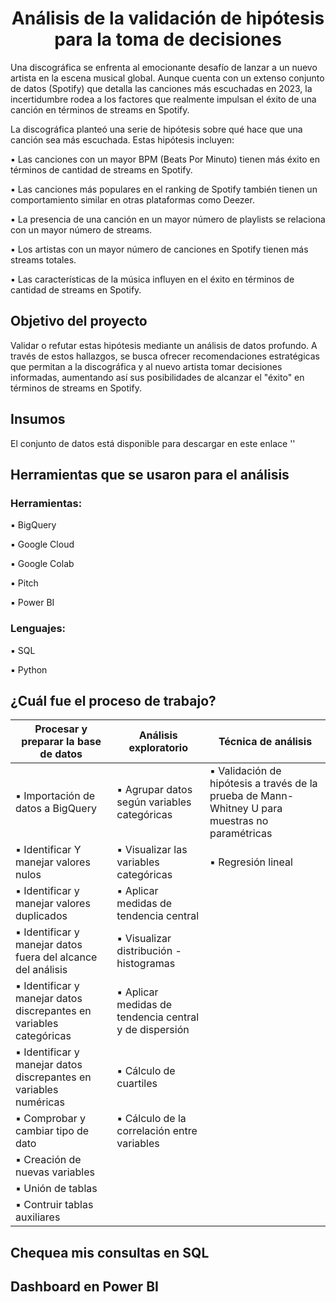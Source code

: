# <h1 align="center"> Análisis de la validación de hipótesis para la toma de decisiones  </h1>

Una discográfica se enfrenta al emocionante desafío de lanzar a un nuevo artista en la escena musical global. Aunque cuenta con un extenso conjunto de datos (Spotify) que detalla las canciones más escuchadas en 2023, la incertidumbre rodea a los factores que realmente impulsan el éxito de una canción en términos de streams en Spotify.

La discográfica planteó una serie de hipótesis sobre qué hace que una canción sea más escuchada. Estas hipótesis incluyen:

▪️ Las canciones con un mayor BPM (Beats Por Minuto) tienen más éxito en términos de cantidad de streams en Spotify.

▪️ Las canciones más populares en el ranking de Spotify también tienen un comportamiento similar en otras plataformas como Deezer.

▪️ La presencia de una canción en un mayor número de playlists se relaciona con un mayor número de streams.

▪️ Los artistas con un mayor número de canciones en Spotify tienen más streams totales.

▪️ Las características de la música influyen en el éxito en términos de cantidad de streams en Spotify.


## Objetivo del proyecto

Validar o refutar estas hipótesis mediante un análisis de datos profundo. A través de estos hallazgos, se busca ofrecer recomendaciones estratégicas que permitan a la discográfica y al nuevo artista tomar decisiones informadas, aumentando así sus posibilidades de alcanzar el "éxito" en términos de streams en Spotify.

## Insumos

El conjunto de datos está disponible para descargar en este enlace ''

## Herramientas que se usaron para el análisis

### Herramientas:

▪️ BigQuery 

▪️ Google Cloud

▪️ Google Colab

▪️ Pitch

▪️ Power BI

### Lenguajes:

▪️ SQL

▪️ Python

## ¿Cuál fue el proceso de trabajo?


| **Procesar y preparar la base de datos**                               | **Análisis exploratorio**                                    | **Técnica de análisis** |
|------------------------------------------------------------------------|--------------------------------------------------------------|-------------------------------------------------------------------------------------------------|
| ▪️ Importación de datos a BigQuery                                      | ▪️ Agrupar datos según variables categóricas                  |  ▪️ Validación de hipótesis a través de la prueba de Mann-Whitney U para muestras no paramétricas|
| ▪️ Identificar Y manejar valores nulos                                  | ▪️ Visualizar las variables categóricas                       | ▪️ Regresión lineal |
| ▪️ Identificar y manejar valores duplicados                             | ▪️ Aplicar medidas de tendencia central      |
| ▪️ Identificar y manejar datos fuera del alcance del análisis           | ▪️ Visualizar distribución - histogramas     |
| ▪️ Identificar y manejar datos discrepantes en variables categóricas    | ▪️ Aplicar medidas de tendencia central y de dispersión |
| ▪️ Identificar y manejar datos discrepantes en variables numéricas      | ▪️ Cálculo de cuartiles |
| ▪️ Comprobar y cambiar tipo de dato                                     | ▪️ Cálculo de la correlación entre variables |
| ▪️ Creación de nuevas variables                                         |                                             |
| ▪️ Unión de tablas                                                      |                                            |
| ▪️ Contruir tablas auxiliares                                           |                                                    |


## Chequea mis consultas en SQL

## Dashboard en Power BI

